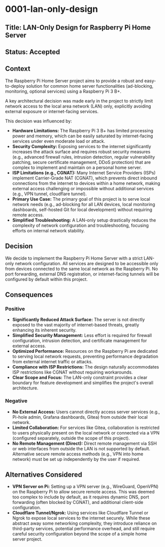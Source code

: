 # 0001-lan-only-design

## Title: LAN-Only Design for Raspberry Pi Home Server

## Status: Accepted

## Context

The Raspberry Pi Home Server project aims to provide a robust and easy-to-deploy solution for common home server functionalities (ad-blocking, monitoring, optional services) using a Raspberry Pi 3 B+.

A key architectural decision was made early in the project to strictly limit network access to the local area network (LAN) only, explicitly avoiding external exposure or internet-facing services.

This decision was influenced by:

- **Hardware Limitations:** The Raspberry Pi 3 B+ has limited processing power and memory, which can be easily saturated by internet-facing services under even moderate load or attack.
- **Security Complexity:** Exposing services to the internet significantly increases the attack surface and requires robust security measures (e.g., advanced firewall rules, intrusion detection, regular vulnerability patching, secure certificate management, DDoS protection) that are complex to implement and maintain on a personal home server.
- **ISP Limitations (e.g., CGNAT):** Many Internet Service Providers (ISPs) implement Carrier-Grade NAT (CGNAT), which prevents direct inbound connections from the internet to devices within a home network, making external access challenging or impossible without additional services (e.g., VPN tunnel, cloudflare tunnel).
- **Primary Use Case:** The primary goal of this project is to serve local network needs (e.g., ad-blocking for all LAN devices, local monitoring dashboards, self-hosted Git for local development) without requiring remote access.
- **Simplified Troubleshooting:** A LAN-only setup drastically reduces the complexity of network configuration and troubleshooting, focusing efforts on internal network stability.

## Decision

We decide to implement the Raspberry Pi Home Server with a strict LAN-only network configuration. All services are designed to be accessible only from devices connected to the same local network as the Raspberry Pi. No port forwarding, external DNS registration, or internet-facing tunnels will be configured by default within this project.

## Consequences

### Positive

- **Significantly Reduced Attack Surface:** The server is not directly exposed to the vast majority of internet-based threats, greatly enhancing its inherent security.
- **Simplified Security Management:** Less effort is required for firewall configuration, intrusion detection, and certificate management for external access.
- **Optimized Performance:** Resources on the Raspberry Pi are dedicated to serving local network requests, preventing performance degradation from external internet traffic or attacks.
- **Compliance with ISP Restrictions:** The design naturally accommodates ISP restrictions like CGNAT without requiring workarounds.
- **Clear Scope and Focus:** The LAN-only constraint provides a clear boundary for feature development and simplifies the project's overall architecture.

### Negative

- **No External Access:** Users cannot directly access server services (e.g., Pi-hole admin, Grafana dashboards, Gitea) from outside their local network.
- **Limited Collaboration:** For services like Gitea, collaboration is restricted to users physically present on the local network or connected via a VPN (configured separately, outside the scope of this project).
- **No Remote Management (Direct):** Direct remote management via SSH or web interfaces from outside the LAN is not supported by default. Alternative secure remote access methods (e.g., VPN into home network) must be set up independently by the user if required.

## Alternatives Considered

- **VPN Server on Pi:** Setting up a VPN server (e.g., WireGuard, OpenVPN) on the Raspberry Pi to allow secure remote access. This was deemed too complex to include by default, as it requires dynamic DNS, port forwarding (often blocked by CGNAT), and additional client-side configuration.
- **Cloudflare Tunnel/Ngrok:** Using services like Cloudflare Tunnel or Ngrok to expose local services to the internet securely. While these abstract away some networking complexity, they introduce reliance on third-party services, potential performance overhead, and still require careful security configuration beyond the scope of a simple home server project.
